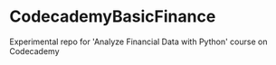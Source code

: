 # CodecademyBasicFinance
Experimental repo for 'Analyze Financial Data with Python' course on Codecademy
